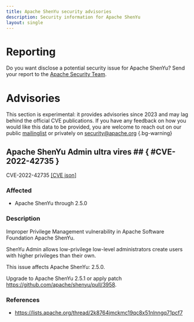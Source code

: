 ```yaml
---
title: Apache ShenYu security advisories
description: Security information for Apache ShenYu
layout: single
---
```


# Reporting

Do you want disclose a potential security issue for Apache ShenYu? Send your report to the  [Apache Security Team](mailto:security@apache.org).

# Advisories

This section is experimental: it provides advisories since 2023 and may lag behind the official CVE publications. If you have any feedback on how you would like this data to be provided, you are welcome to reach out on our public [mailinglist](/mailinglist) or privately on [security@apache.org](mailto:security@apache.org)
{.bg-warning}

## Apache ShenYu Admin ultra vires ## { #CVE-2022-42735 }

CVE-2022-42735 [\[CVE json\]](./CVE-2022-42735.cve.json)

### Affected

* Apache ShenYu through 2.5.0


### Description

Improper Privilege Management vulnerability in Apache Software Foundation Apache ShenYu.<br>

<span style="background-color: rgb(255, 255, 255);">ShenYu Admin allows low-privilege low-level administrators create users with higher privileges than their own.</span>

<p>This issue affects Apache ShenYu: 2.5.0.</p><p>Upgrade to Apache ShenYu 2.5.1 or apply patch <a target="_blank" rel="nofollow" href="https://github.com/apache/shenyu/pull/3958">https://github.com/apache/shenyu/pull/3958</a>.<br></p>

### References
* https://lists.apache.org/thread/2k8764jmckmc19qc8x51nlnngq71pcf7
